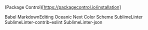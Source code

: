 (Package Control)[https://packagecontrol.io/installation]

Babel
MarkdownEditing
Oceanic Next Color Scheme
SublimeLinter
SublimeLinter-contrib-eslint
SublimeLinter-json
